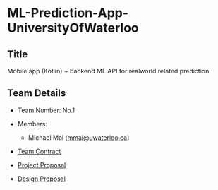 # ML-Prediction-App-UniversityOfWaterloo


## Title
Mobile app (Kotlin) + backend ML API for realworld related prediction.


## Team Details
* Team Number: No.1
* Members:
  - Michael Mai (mmai@uwaterloo.ca)
* [Team Contract](https://docs.google.com/document/d/1ca5Q8p1fD2Y9JmWgbmrV6J2CsYxS4MBa3lDRcA1qZeU/edit?tab=t.0)


* [Project Proposal](https://docs.google.com/document/d/1ca5Q8p1fD2Y9JmWgbmrV6J2CsYxS4MBa3lDRcA1qZeU/edit?tab=t.0)


* [Design Proposal](https://docs.google.com/document/d/1ca5Q8p1fD2Y9JmWgbmrV6J2CsYxS4MBa3lDRcA1qZeU/edit?tab=t.0#heading=h.56yin44l6g3)



